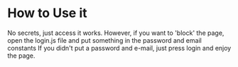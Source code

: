# How to Use it
No secrets, just access it works. However, if you want to 'block' the page, open the login.js file and put something in the password and email constants
If you didn't put a password and e-mail, just press login and enjoy the page.